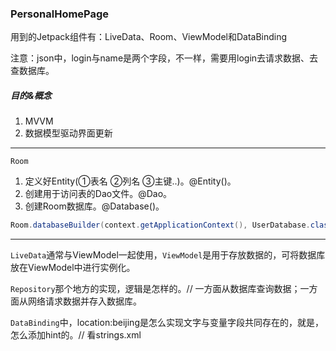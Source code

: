 ### PersonalHomePage

用到的Jetpack组件有：LiveData、Room、ViewModel和DataBinding

注意：json中，login与name是两个字段，不一样，需要用login去请求数据、去查数据库。

##### 目的&概念

1. MVVM
2. 数据模型驱动界面更新

---

`Room`

1. 定义好Entity(①表名 ②列名 ③主键..)。@Entity()。
2. 创建用于访问表的Dao文件。@Dao。
3. 创建Room数据库。@Database()。

```java
Room.databaseBuilder(context.getApplicationContext(), UserDatabase.class, DATABASE_NAME).build();
```

---

`LiveData`通常与ViewModel一起使用，`ViewModel`是用于存放数据的，可将数据库放在ViewModel中进行实例化。

`Repository`那个地方的实现，逻辑是怎样的。// 一方面从数据库查询数据；一方面从网络请求数据并存入数据库。

`DataBinding`中，location:beijing是怎么实现文字与变量字段共同存在的，就是，怎么添加hint的。// 看strings.xml

